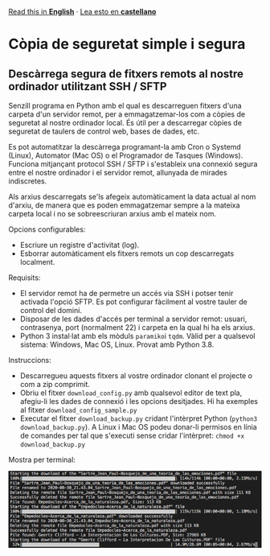 [Read this in **English**](README.md) · [Lea esto en **castellano**](README.es.md)

# Còpia de seguretat simple i segura
## Descàrrega segura de fitxers remots al nostre ordinador utilitzant SSH / SFTP

Senzill programa en Python amb el qual es descarreguen fitxers d'una carpeta d'un servidor remot, per a emmagatzemar-los com a còpies de seguretat al nostre ordinador local. És útil per a descarregar còpies de seguretat de taulers de control web, bases de dades, etc.

Es pot automatitzar la descàrrega programant-la amb Cron o Systemd (Linux), Automator (Mac OS) o el Programador de Tasques (Windows). Funciona mitjançant protocol SSH / SFTP i s'estableix una connexió segura entre el nostre ordinador i el servidor remot, allunyada de mirades indiscretes.

Als arxius descarregats se'ls afegeix automàticament la data actual al nom d'arxiu, de manera que es poden emmagatzemar sempre a la mateixa carpeta local i no se sobreescriuran arxius amb el mateix nom.

Opcions configurables:

- Escriure un registre d'activitat (log).
- Esborrar automàticament els fitxers remots un cop descarregats localment.

Requisits:

- El servidor remot ha de permetre un accés via SSH i potser tenir activada l'opció SFTP. Es pot configurar fàcilment al vostre tauler de control del domini.
- Disposar de les dades d'accés per terminal a servidor remot: usuari, contrasenya, port (normalment 22) i carpeta en la qual hi ha els arxius.
- Python 3 instal·lat amb els mòduls `paramiko`i `tqdm`. Vàlid per a qualsevol sistema: Windows, Mac OS, Linux. Provat amb Python 3.8.

Instruccions:

- Descarregueu aquests fitxers al vostre ordinador clonant el projecte o com a zip comprimit.
- Obriu el fitxer `download_config.py` amb qualsevol editor de text pla, afegiu-li les dades de connexió i les opcions desitjades. Hi ha exemples al fitxer `download_config_sample.py`
- Executar el fitxer `download_backup.py` cridant l'intèrpret Python (`python3 download_backup.py`). A Linux i Mac OS podeu donar-li permisos en línia de comandes per tal que s'executi sense cridar l'intèrpret: `chmod +x download_backup.py`

Mostra per terminal:

![còpia de pantalla](screenshot_ssd.png)